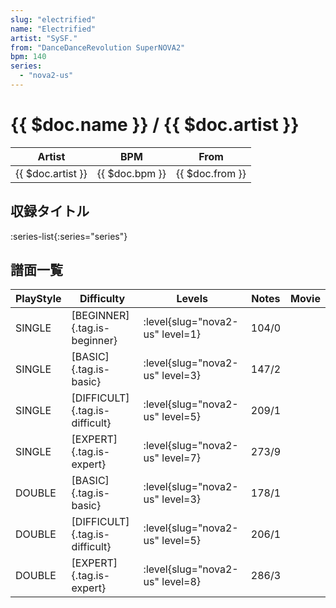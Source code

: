 ```yaml
---
slug: "electrified"
name: "Electrified"
artist: "SySF."
from: "DanceDanceRevolution SuperNOVA2"
bpm: 140
series:
  - "nova2-us"
---
```


# {{ $doc.name }} / {{ $doc.artist }}

|Artist|BPM|From|
|------|---|----|
|{{ $doc.artist }}|{{ $doc.bpm }}|{{ $doc.from }}|

## 収録タイトル

:series-list{:series="series"}

## 譜面一覧

|PlayStyle|Difficulty|Levels|Notes|Movie|
|---------|----------|------|-----|-----|
|SINGLE|[BEGINNER]{.tag.is-beginner}|:level{slug="nova2-us" level=1}|104/0||
|SINGLE|[BASIC]{.tag.is-basic}|:level{slug="nova2-us" level=3}|147/2||
|SINGLE|[DIFFICULT]{.tag.is-difficult}|:level{slug="nova2-us" level=5}|209/1||
|SINGLE|[EXPERT]{.tag.is-expert}|:level{slug="nova2-us" level=7}|273/9||
|DOUBLE|[BASIC]{.tag.is-basic}|:level{slug="nova2-us" level=3}|178/1||
|DOUBLE|[DIFFICULT]{.tag.is-difficult}|:level{slug="nova2-us" level=5}|206/1||
|DOUBLE|[EXPERT]{.tag.is-expert}|:level{slug="nova2-us" level=8}|286/3||
